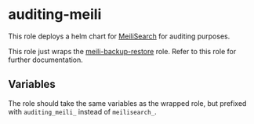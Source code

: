 # auditing-meili

This role deploys a helm chart for [MeiliSearch](https://github.com/meilisearch/meilisearch-kubernetes) for auditing purposes.

This role just wraps the [meili-backup-restore](/control-plane/roles/meili-backup-restore) role. Refer to this role for further documentation.

## Variables

The role should take the same variables as the wrapped role, but prefixed with `auditing_meili_` instead of `meilisearch_`.
